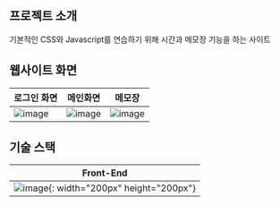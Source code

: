 ## 프로젝트 소개

기본적인 CSS와 Javascript를 연습하기 위해 시간과 메모장 기능을 하는 사이트

## 웹사이트 화면
|로그인 화면|메인화면|메모장|
|-----------|--------|------|
|![image](https://user-images.githubusercontent.com/54930248/90603843-e2d5df80-e236-11ea-94db-a2ffdae7f2f6.png)|![image](https://user-images.githubusercontent.com/54930248/90603709-a4d8bb80-e236-11ea-893f-bcd776419fb9.png)|![image](https://user-images.githubusercontent.com/54930248/90603715-a73b1580-e236-11ea-8237-c6259ecbb2a7.png)|
## 기술 스택

|Front-End|
|----------|
|![image](https://user-images.githubusercontent.com/54930248/90603588-7824a400-e236-11ea-8b39-baa3c11368a6.png){: width="200px" height="200px"}|
